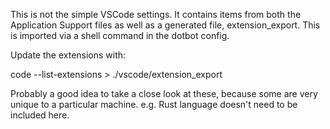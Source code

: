 This is not the simple VSCode settings. It contains items from both the Application Support files as well as a generated file, extension_export. This is imported via a shell command in the dotbot config.

Update the extensions with:

code --list-extensions > ./vscode/extension_export

Probably a good idea to take a close look at these, because some are very unique to a particular machine. e.g. Rust language doesn't need to be included here.